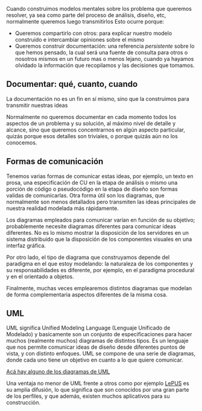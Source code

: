 Cuando construimos modelos mentales sobre los problema que queremos resolver, ya sea como parte del proceso de análisis, diseño, etc, normalmente queremos luego transmitirlos Esto ocurre porque:

-   Queremos compartirlo con otros: para explicar nuestro modelo construido e intercambiar opiniones sobre el mismo
-   Queremos construir documentación: una referencia *persistente* sobre lo que hemos pensado, la cual será una fuente de consulta para otros o nosotros mismos en un futuro mas o menos lejano, cuando ya hayamos olvidado la información que recopilamos y las decisiones que tomamos.

Documentar: qué, cuanto, cuando
-------------------------------

La documentación no es un fin en sí mismo, sino que la construimos para transmitir nuestras ideas

Normalmente no queremos documentar en cada momento todos los aspectos de un problema y su solución, al máximo nivel de detalle y alcance, sino que queremos concentrarnos en algún aspecto particular, quizás porque esos detalles son triviales, o porque quizás aún no los conocemos.

Formas de comunicación
----------------------

Tenemos varias formas de comunicar estas ideas, por ejemplo, un texto en prosa, una especificación de CU en la etapa de análisis o mismo una porción de código o pseudocódigo en la etapa de diseño son formas validas de comunicarlas. Otra forma útil son los diagramas, que normalmente son menos detallados pero transmiten las ideas principales de nuestra realidad modelada más rápidamente.

Los diagramas empleados para comunicar varían en función de su objetivo; probablemente necesite diagramas diferentes para comunicar ideas diferentes. No es lo mismo mostrar la disposición de los servidores en un sistema distribuido que la disposición de los componentes visuales en una interfaz gráfica.

Por otro lado, el tipo de diagrama que construyamos depende del paradigma en el que estoy modelando: la naturaleza de los componentes y su responsabilidades es diferente, por ejemplo, en el paradigma procedural y en el orientado a objetos.

Finalmente, muchas veces emplearemos distintos diagramas que modelan de forma complementaria aspectos diferentes de la misma cosa.

UML
---

UML significa Unified Modeling Language (Lenguaje Unificado de Modelado) y basicamente son un conjunto de especificaciones para hacer muchos (realmente muchos) diagramas de distintos tipos. Es un lenguaje que nos permite comunicar ideas de diseño desde diferentes puntos de vista, y con distinto enfoques. UML se compone de una serie de diagramas, donde cada uno tiene un objetivo en cuanto a lo que quiere comunicar.

[Acá hay alguno de los diagramas de UML](https://docs.google.com/viewer?a=v&pid=sites&srcid=ZGVmYXVsdGRvbWFpbnx1dG5kZXNpZ258Z3g6MjI2MGVlMjdjODU4M2NkYw)

Una ventaja no menor de UML frente a otros como por ejemplo [LePUS](http://www.lepus.org.uk/) es su amplia difusión, lo que significa que son conocidos por una gran parte de los perfiles, y que además, existen muchos aplicativos para su construcción.
